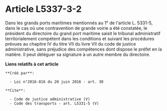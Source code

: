 # Article L5337-3-2

Dans les grands ports maritimes mentionnés au 1° de l'article L. 5331-5, dans le cas où une contravention de grande voirie a
été constatée, le président du directoire du grand port maritime saisit le tribunal administratif territorialement compétent
dans les conditions et suivant les procédures prévues au chapitre IV du titre VII du livre VII du code de justice
administrative, sans préjudice des compétences dont dispose le préfet en la matière. Il peut déléguer sa signature à un autre
membre du directoire.

**Liens relatifs à cet article**

	**Créé par**:

	  - Loi n°2016-816 du 20 juin 2016 - art. 30

	**Cite**:

	  - Code de justice administrative (V)
	  - Code des transports - art. L5331-5 (V)
